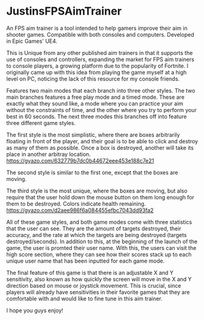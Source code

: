 # JustinsFPSAimTrainer
An FPS aim trainer is a tool intended to help gamers improve their aim in shooter games.
Compatible with both consoles and computers. Developed in Epic Games' UE4.

This is Unique from any other published aim trainers in that it supports the use of consoles and controllers,
expanding the market for FPS aim trainers to console players, a growing platform due to the popularity of Fortnite.
I originally came up with this idea from playing the game myself at a high level on PC, noticing the lack of this
resource for my console friends.

Features two main modes that each branch into three other styles.
The two main branches features a free play mode and a timed mode. These are exactly what they sound like, a mode where you
can practice your aim without the constraints of time, and the other where you try to perform your best in 60 seconds.
The next three modes this branches off into feature three different game styles.

The first style is the most simplistic, where there are boxes arbitrarily floating in front of the player,
and their goal is to be able to click and destroy as many of them as possible. Once a box is destroyed, another will take its place in another arbitray location.
https://gyazo.com/632779b7dc0b44672eee453e188c7e21

The second style is similar to the first one, except that the boxes are moving.

The third style is the most unique, where the boxes are moving, but also require that the user hold down the mouse button on them long enough for them to be destroyed. Colors indicate health remaining.
https://gyazo.com/d2aee986f6a084455efbc7043dd93fa2

All of these game styles, and both game modes come with three statistics that the user can see. They are the amount of targets destroyed, their accuracy, and the rate at which the targets are being destroyed (targets destroyed/seconds).
In addition to this, at the beginning of the launch of the game, the user is promted their user name. 
With this, the users can visit the high score section, where they can see how their scores stack up to each unique user name that has been inputted for each game mode.

The final feature of this game is that there is an adjustable X and Y sensitivity, also known as how quickly the screen will move in the X and Y direction based on mouse or joystick movement.
This is crucial, since players will already have sensitivities in their favorite games that they are comfortable with and would like to fine tune in this aim trainer.

I hope you guys enjoy!
